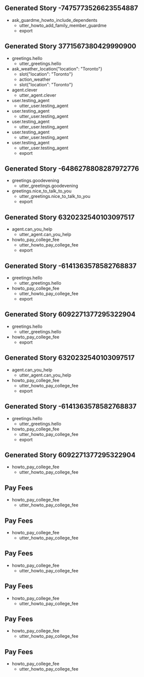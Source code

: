 ## Generated Story -7475773526623554887
* ask_guardme_howto_include_dependents
    - utter_howto_add_family_member_guardme
    - export

## Generated Story 3771567380429990900
* greetings.hello
    - utter_greetings.hello
* ask_weather_location{"location": "Toronto"}
    - slot{"location": "Toronto"}
    - action_weather
    - slot{"location": "Toronto"}
* agent.clever
    - utter_agent.clever
* user.testing_agent
    - utter_user.testing_agent
* user.testing_agent
    - utter_user.testing_agent
* user.testing_agent
    - utter_user.testing_agent
* user.testing_agent
    - utter_user.testing_agent
* user.testing_agent
    - utter_user.testing_agent
    - export

## Generated Story -6486278808287972776
* greetings.goodevening
    - utter_greetings.goodevening
* greetings.nice_to_talk_to_you
    - utter_greetings.nice_to_talk_to_you
    - export

## Generated Story 6320232540103097517
* agent.can_you_help
    - utter_agent.can_you_help
* howto_pay_college_fee
    - utter_howto_pay_college_fee
    - export

## Generated Story -6141363578582768837
* greetings.hello
    - utter_greetings.hello
* howto_pay_college_fee
    - utter_howto_pay_college_fee
    - export

## Generated Story 6092271377295322904
* greetings.hello
    - utter_greetings.hello
* howto_pay_college_fee
    - export





## Generated Story 6320232540103097517
* agent.can_you_help
    - utter_agent.can_you_help
* howto_pay_college_fee
    - utter_howto_pay_college_fee
    - export

## Generated Story -6141363578582768837
* greetings.hello
    - utter_greetings.hello
* howto_pay_college_fee
    - utter_howto_pay_college_fee
    - export

## Generated Story 6092271377295322904
* howto_pay_college_fee
    - utter_howto_pay_college_fee

## Pay Fees
* howto_pay_college_fee
    - utter_howto_pay_college_fee

## Pay Fees
* howto_pay_college_fee
    - utter_howto_pay_college_fee

## Pay Fees
* howto_pay_college_fee
    - utter_howto_pay_college_fee

## Pay Fees
* howto_pay_college_fee
    - utter_howto_pay_college_fee

## Pay Fees
* howto_pay_college_fee
    - utter_howto_pay_college_fee

## Pay Fees
* howto_pay_college_fee
    - utter_howto_pay_college_fee


